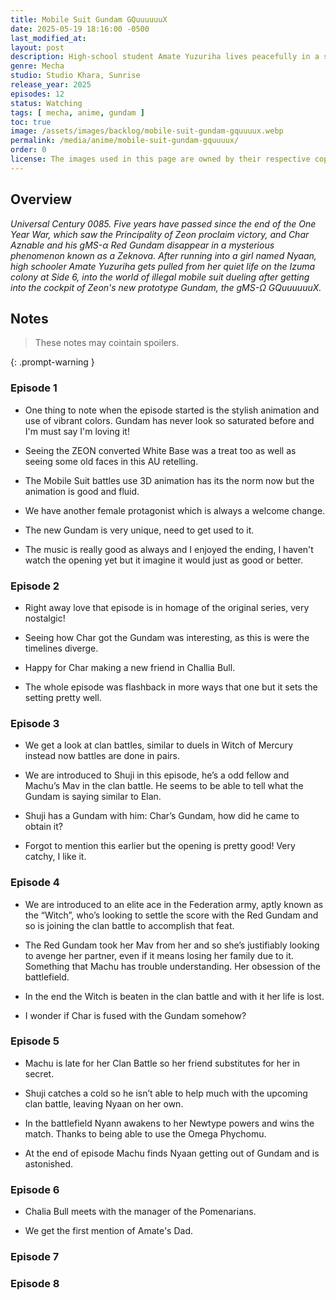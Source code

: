 ```yaml
---
title: Mobile Suit Gundam GQuuuuuuX
date: 2025-05-19 18:16:00 -0500
last_modified_at:
layout: post
description: High-school student Amate Yuzuriha lives peacefully in a space colony floating in outer space. But when she meets a war refugee named Nyaan, Amate is drawn into the illegal mobile suit dueling sport known as Clan Battle.
genre: Mecha
studio: Studio Khara, Sunrise
release_year: 2025
episodes: 12
status: Watching
tags: [ mecha, anime, gundam ]
toc: true
image: /assets/images/backlog/mobile-suit-gundam-gquuuux.webp
permalink: /media/anime/mobile-suit-gundam-gquuuux/
order: 0
license: The images used in this page are owned by their respective copyright owners. All rights reserved.
---
```


## Overview

*Universal Century 0085. Five years have passed since the end of the One Year War, which saw the Principality of Zeon proclaim victory, and Char Aznable and his gMS-α Red Gundam disappear in a mysterious phenomenon known as a Zeknova. After running into a girl named Nyaan, high schooler Amate Yuzuriha gets pulled from her quiet life on the Izuma colony at Side 6, into the world of illegal mobile suit dueling after getting into the cockpit of Zeon's new prototype Gundam, the gMS-Ω GQuuuuuuX.*

## Notes

> These notes may cointain spoilers.

{: .prompt-warning }

### Episode 1

- One thing to note when the episode started is the stylish animation and use of vibrant colors. Gundam has never look so saturated before and I'm must say I'm loving it!

- Seeing the ZEON converted White Base was a treat too as well as seeing some old faces in this AU retelling.

-  The Mobile Suit battles use 3D animation has its the norm now but the animation is good and fluid.

- We have another female protagonist which is always a welcome change.

- The new Gundam is very unique, need to get used to it.

-  The music is really good as always and I enjoyed the ending, I haven't watch the opening yet but it imagine it would just as good or better.

### Episode 2

-  Right away love that episode is in homage of the original series, very nostalgic!

-  Seeing how Char got the Gundam was interesting, as this is were the timelines diverge.

-  Happy for Char making a new friend in Challia Bull.

-  The whole episode was flashback in more ways that one but it sets the setting pretty well.

### Episode 3

- We get a look at clan battles, similar to duels in Witch of Mercury instead now battles are done in pairs.

-  We are introduced to Shuji in this episode, he’s a odd fellow and Machu’s Mav in the clan battle. He seems to be able to tell what the Gundam is saying similar to Elan.

-  Shuji has a Gundam with him: Char’s Gundam, how did he came to obtain it?

-  Forgot to mention this earlier but the opening is pretty good! Very catchy, I like it.

### Episode 4

-  We are introduced to an elite ace in the Federation army, aptly known as the “Witch”, who’s looking to settle the score with the Red Gundam and so is joining the clan battle to accomplish that feat.

-  The Red Gundam took her Mav from her and so she’s justifiably looking to avenge her partner, even if it means losing her family due to it. Something that Machu has trouble understanding. Her obsession of the battlefield.

-  In the end the Witch is beaten in the clan battle and with it her life is lost.

-  I wonder if Char is fused with the Gundam somehow?

### Episode 5

- Machu is late for her Clan Battle so her friend substitutes for her in secret.

-  Shuji catches a cold so he isn’t able to help much with the upcoming clan battle, leaving Nyaan on her own.

-  In the battlefield Nyann awakens to her Newtype powers and wins the match. Thanks to being able to use the Omega Phychomu.

-  At the end of episode Machu finds Nyaan getting out of Gundam and is astonished.

### Episode 6

- Chalia Bull meets with the manager of the Pomenarians.

- We get the first mention of Amate's Dad.

### Episode 7



### Episode 8

